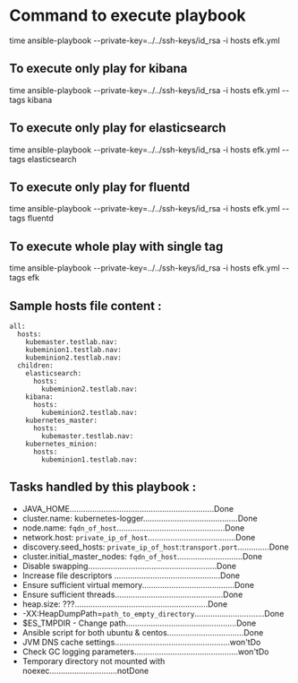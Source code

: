

# Command to execute playbook
time ansible-playbook --private-key=../../ssh-keys/id_rsa -i hosts efk.yml

## To execute only play for kibana
time ansible-playbook --private-key=../../ssh-keys/id_rsa -i hosts efk.yml --tags kibana

## To execute only play for elasticsearch
time ansible-playbook --private-key=../../ssh-keys/id_rsa -i hosts efk.yml --tags elasticsearch

## To execute only play for fluentd
time ansible-playbook --private-key=../../ssh-keys/id_rsa -i hosts efk.yml --tags fluentd

## To execute whole play with single tag
time ansible-playbook --private-key=../../ssh-keys/id_rsa -i hosts efk.yml --tags efk

## Sample hosts file content :
```
all:
  hosts:
    kubemaster.testlab.nav:
    kubeminion1.testlab.nav:
    kubeminion2.testlab.nav:
  children:
    elasticsearch:
      hosts:
        kubeminion2.testlab.nav:
    kibana:
      hosts:
        kubeminion2.testlab.nav:
    kubernetes_master:
      hosts:
        kubemaster.testlab.nav:
    kubernetes_minion:
      hosts:
        kubeminion1.testlab.nav:
```

## Tasks handled by this playbook :
- JAVA_HOME................................................................Done
- cluster.name: kubernetes-logger..........................................Done
- node.name: `fqdn_of_host`................................................Done
- network.host: `private_ip_of_host`.......................................Done
- discovery.seed_hosts: `private_ip_of_host`:`transport.port`..............Done
- cluster.initial_master_nodes: `fqdn_of_host`.............................Done
- Disable swapping.........................................................Done
- Increase file descriptors ...............................................Done
- Ensure sufficient virtual memory.........................................Done
- Ensure sufficient threads................................................Done
- heap.size: ???...........................................................Done
- -XX:HeapDumpPath=`path_to_empty_directory`...............................Done
- $ES_TMPDIR - Change path.................................................Done
- Ansible script for both ubuntu & centos..................................Done
- JVM DNS cache settings...................................................won'tDo
- Check GC logging parameters..............................................won'tDo
- Temporary directory not mounted with noexec..............................notDone

